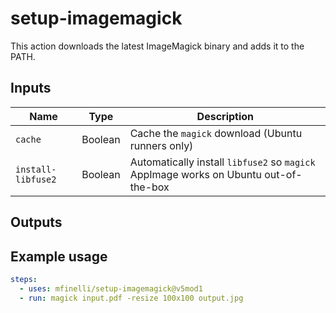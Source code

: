 # setup-imagemagick

This action downloads the latest ImageMagick binary and adds it to the PATH.

## Inputs

| Name               | Type    | Description                                                                          |
| ------------------ | ------- | ------------------------------------------------------------------------------------ |
| `cache`            | Boolean | Cache the `magick` download (Ubuntu runners only)                                    |
| `install-libfuse2` | Boolean | Automatically install `libfuse2` so `magick` AppImage works on Ubuntu out-of-the-box |

## Outputs

## Example usage

```yaml
steps:
  - uses: mfinelli/setup-imagemagick@v5mod1
  - run: magick input.pdf -resize 100x100 output.jpg
```
